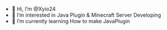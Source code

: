 - 👋 Hi, I’m @Xyio24
- 👀 I’m interested in Java Plugin & Minecraft Server Developing
- 🌱 I’m currently learning How to make JavaPlugin

<!---
NemeisxD/NemeisxD is a ✨ special ✨ repository because its `README.md` (this file) appears on your GitHub profile.
You can click the Preview link to take a look at your changes.
--->
